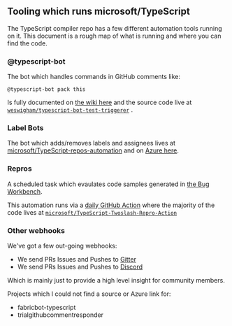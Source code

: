 ## Tooling which runs  microsoft/TypeScript

The TypeScript compiler repo has a few different automation tools running on it. 
This document is a rough map of what is running and where you can find the code.

### @typescript-bot

The bot which handles commands in GitHub comments like:

```
@typescript-bot pack this
```

Is fully documented on [the wiki here](https://github.com/microsoft/TypeScript/wiki/Triggering-TypeScript-Bot) and the source code live at [`weswigham/typescript-bot-test-triggerer`](https://github.com/weswigham/typescript-bot-test-triggerer) .

### Label Bots

The bot which adds/removes labels and assignees lives at [microsoft/TypeScript-repos-automation](https://github.com/microsoft/TypeScript-repos-automation) and on [Azure here](https://ms.portal.azure.com/#@microsoft.onmicrosoft.com/resource/subscriptions/57bfeeed-c34a-4ffd-a06b-ccff27ac91b8/resourceGroups/typescriptreposautomatio/providers/Microsoft.Web/sites/TypeScriptReposAutomation).

### Repros

A scheduled task which evaulates code samples generated in [the Bug Workbench](https://www.typescriptlang.org/dev/bug-workbench).

This automation runs via a [daily GitHub Action](https://github.com/microsoft/TypeScript/blob/master/.github/workflows/twoslash-repros.yaml) where the majority of the code lives at [`microsoft/TypeScript-Twoslash-Repro-Action`](https://github.com/microsoft/TypeScript-Twoslash-Repro-Action)

### Other webhooks

We've got a few out-going webhooks:

- We send PRs Issues and Pushes to [Gitter](https://gitter.im/Microsoft/TypeScript)
- We send PRs Issues and Pushes to [Discord](https://discord.gg/TypeScript)

Which is mainly just to provide a high level insight for community members.

Projects which I could not find a source or Azure link for:

- fabricbot-typescript 
- trialgithubcommentresponder
